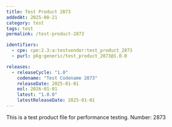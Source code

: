 ```yaml
---
title: Test Product 2873
addedAt: 2025-08-21
category: test
tags: test
permalink: /test-product-2873

identifiers:
  - cpe: cpe:2.3:a:testvendor:test_product_2873
  - purl: pkg:generic/test_product_2873@1.0.0

releases:
  - releaseCycle: "1.0"
    codename: "Test Codename 2873"
    releaseDate: 2025-01-01
    eol: 2026-01-01
    latest: "1.0.0"
    latestReleaseDate: 2025-01-01
---
```


This is a test product file for performance testing. Number: 2873
